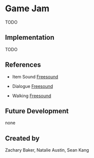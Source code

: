# Game Jam
TODO

## Implementation
TODO

## References


* Item Sound [Freesound](https://freesound.org/people/eZZin/sounds/545857/)

* Dialogue [Freesound](https://freesound.org/people/MATRIXXX_/sounds/453037/)

* Walking [Freesound](https://freesound.org/people/markagames/sounds/444666/)

## Future Development
none

## Created by
Zachary Baker, Natalie Austin, Sean Kang
